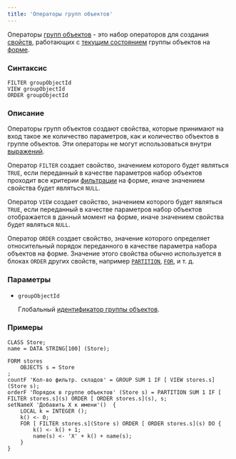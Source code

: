 ```yaml
---
title: 'Операторы групп объектов'
---
```


Операторы [групп объектов](Form_structure.md) - это набор операторов для создания [свойств](Properties.md), работающих с [текущим состоянием](Object_group_operators.md) группы объектов на [форме](Forms.md).

### Синтаксис

    FILTER groupObjectId
    VIEW groupObjectId
    ORDER groupObjectId

### Описание

Операторы групп объектов создают свойства, которые принимают на вход такое же количество параметров, как и количество объектов в группе объектов. Эти операторы не могут использоваться внутри [выражений](Expression.md).

Оператор `FILTER` создает свойство, значением которого будет являться `TRUE`, если переданный в качестве параметров набор объектов проходит все критерии [фильтрации](Form_structure.md#filters) на форме, иначе значением свойства будет являться `NULL`.

Оператор `VIEW` создает свойство, значением которого будет являться `TRUE`, если переданный в качестве параметров набор объектов отображается в данный момент на форме, иначе значением свойства будет являться `NULL`.

Оператор `ORDER` создает свойство, значение которого определяет относительный порядок переданного в качестве параметра набора объектов на форме. Значение этого свойства обычно используется в блоках `ORDER` других свойств, например [`PARTITION`](PARTITION_operator.md), [`FOR`](FOR_operator.md), и т. д.

### Параметры

- `groupObjectId`

    Глобальный [идентификатор группы объектов](IDs.md#groupobjectid).

### Примеры

```lsf
CLASS Store;
name = DATA STRING[100] (Store);

FORM stores
    OBJECTS s = Store
;
countF 'Кол-во фильтр. складов' = GROUP SUM 1 IF [ VIEW stores.s](Store s);
orderF 'Порядок в группе объектов' (Store s) = PARTITION SUM 1 IF [ FILTER stores.s](s) ORDER [ ORDER stores.s](s), s;
setNameX 'Добавить X к имени'()  {
    LOCAL k = INTEGER ();
    k() <- 0;
    FOR [ FILTER stores.s](Store s) ORDER [ ORDER stores.s](s) DO {
        k() <- k() + 1;
        name(s) <- 'X' + k() + name(s);
    }
}
```

